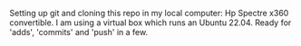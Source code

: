 Setting up git and cloning this repo in my local computer: Hp Spectre x360 convertible. I am using a virtual box which runs an  Ubuntu 22.04.
Ready for 'adds', 'commits' and 'push' in a few.

